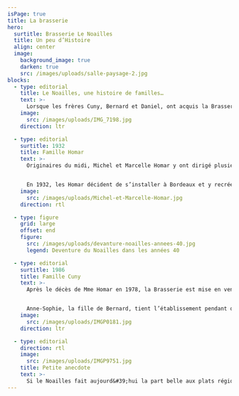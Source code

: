 ```yaml
---
isPage: true
title: La brasserie
hero:
  surtitle: Brasserie Le Noailles
  title: Un peu d’Histoire
  align: center
  image:
    background_image: true
    darken: true
    src: /images/uploads/salle-paysage-2.jpg
blocks:
  - type: editorial
    title: Le Noailles, une histoire de familles…
    text: >-
      Lorsque les frères Cuny, Bernard et Daniel, ont acquis la Brasserie Le Noailles en 1986, ils sont conscients qu’ils doivent continuer à porter haut la renommée de cette véritable institution bordelaise, créée en 1932 par le couple Homar.
    image:
      src: /images/uploads/IMG_7198.jpg
    direction: ltr

  - type: editorial
    surtitle: 1932
    title: Famille Homar
    text: >-
      Originaires du midi, Michel et Marcelle Homar y ont dirigé plusieurs restaurants dont un certain « Noailles »…


      En 1932, les Homar décident de s’installer à Bordeaux et y recréent leur « Noailles ». Ils jettent leur dévolu sur une ancienne quincaillerie, sur les Allées de Tourny. C’est le début du Noailles que vous connaissez…
    image:
      src: /images/uploads/Michel-et-Marcelle-Homar.jpg
    direction: rtl

  - type: figure
    grid: large
    offset: end
    figure:
      src: /images/uploads/devanture-noailles-annees-40.jpg
      legend: Deventure du Noailles dans les années 40

  - type: editorial
    surtitle: 1986
    title: Famille Cuny
    text: >-
      Après le décès de Mme Homar en 1978, la Brasserie est mise en vente et plusieurs restaurateurs s’y succèdent -M. Regnaud puis M. Hias-, avant que les frères Cuny n’en prennent les rênes en 1986.


      Anne-Sophie, la fille de Bernard, tient l’établissement pendant quelques années avant que Nicolas, le fils de Daniel, ne prenne le relais depuis 2012. À ses côtés, sa sœur Marion navigue entre le bar et la cuisine.
    image:
      src: /images/uploads/IMGP0181.jpg
    direction: ltr

  - type: editorial
    direction: rtl
    image:
      src: /images/uploads/IMGP9751.jpg
    title: Petite anecdote
    text: >-
      Si le Noailles fait aujourd&#39;hui la part belle aux plats régionaux (cèpes, lamproie, grenier médocain et autres confits…), un plat reste immuablement à la carte, en l’honneur de sa fondatrice, la Choucroute de Mme Homar !
---
```


